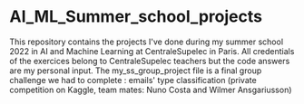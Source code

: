 # AI_ML_Summer_school_projects
This repository contains the projects I've done during my summer school 2022 in AI and Machine Learning at CentraleSupelec in Paris.
All credentials of the exercices belong to CentraleSupelec teachers but the code answers are my personal input.
The my_ss_group_project file is a final group challenge we had to complete : emails' type classification 
(private competition on Kaggle, team mates: Nuno Costa and Wilmer Ansgariusson)
